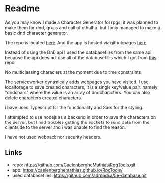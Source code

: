 <h1>Readme</h1>
<p>As you may know I made a Character Generator for rpgs, it was planned to make them for dnd, grups and call of cthulhu.
but I only managed to make a basic dnd character generator.</p>
<p>The repo is located <a href="https://github.com/CaelenbergheMathias/RpgTools.git">here</a>. And the app is hosted via
githubpages <a href="https://caelenberghemathias.github.io/RpgTools/">here</a></p>

<p>Instead of using the DnD api I used the databasefiles from the same api because the api does not use all of the databasefiles
which I got from <a href="https://github.com/adrpadua/5e-database.git">this</a> repo.</p>

<p>No multiclassing characters at the moment due to time constraints</p>

<p>The serviceworker dynamicaly adds webpages you have visited. I use localforage to save created characters, it is a
single key/value pair. namely "dndchars" where the value is an array of dndcharacters.
You can also delete characters created characters.
</p>
<p>i have used Typescript for the functionality and Sass for the styling.</p>

<p>I attempted to use nodejs as a backend in order to save the characters on the server, but I had troubles 
getting the sockets to send data from the clientside to the server and i was unable to find the reason. </p>

<p>I have not used webpack nor security headers.</p>

<h2>Links</h2>
<ul>
<li>repo: <a href="https://github.com/CaelenbergheMathias/RpgTools.git">https://github.com/CaelenbergheMathias/RpgTools.git</a></li>
<li>app: <a href="https://caelenberghemathias.github.io/RpgTools/">https://caelenberghemathias.github.io/RpgTools/</a></li>
<li>used databasefiles: <a href="https://github.com/adrpadua/5e-database.git">https://github.com/adrpadua/5e-database.git</a></li>
</ul>